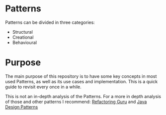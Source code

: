 # Patterns
Patterns can be divided in three categories:
* Structural
* Creational
* Behavioural

# Purpose
The main purpose of this repository is to have some key concepts in most used Patterns, as well as its use cases 
and implementation. This is a quick guide to revisit every once in a while.

This is not an in-depth analysis of the Patterns. For a more in depth analysis of those and other 
patterns I recommend: [Refactoring Guru](https://refactoring.guru/) and 
[Java Design Patterns](https://java-design-patterns.com/)
